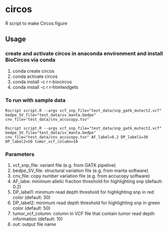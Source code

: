# circos
R script to make Circos figure

## Usage
### create and activate circos in anaconda environment and install BioCircos via conda
1. conda create circos
2. conda activate circos
3. conda install -c r r-biocircos
4. conda install -c r r-htmlwidgets

### To run with sample data
```
Rscript script.R --args vcf_snp_file="test_data/snp_gatk_mutect2.vcf" bedpe_SV_file="test_data/sv_manta.bedpe" cnv_file="test_data/cnv_accucopy.tsv"
```
```
Rscript script.R --args vcf_snp_file="test_data/snp_gatk_mutect2.vcf" bedpe_SV_file="test_data/sv_manta.bedpe" cnv_file="test_data/cnv_accucopy.tsv" AF_label=0.2 DP_label1=30 DP_label2=50 tumor_vcf_column=10 
```

### Parameters
1. vcf_snp_file: variant file (e.g. from GATK pipeline)
2. bedpe_SV_file: structural variation file (e.g. from manta software)
3. cnv_file: copy number variation file (e.g. from accucopy software)
4. AF_labe: minimum allelic fraction threshold for highlighting snp (default: 0.2)
5. DP_label1: minimum read depth threshold for highlighting snp in red color (default: 30)
6. DP_label2: minimum read depth threshold for highlighting snp in green color (default: 50)
7. tumor_vcf_column: column in VCF file that contain tumor read depth information (default: 10) 
8. out: output file name
